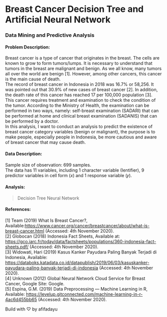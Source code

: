 # Breast Cancer Decision Tree and Artificial Neural Network
### Data Mining and Predictive Analysis

#### Problem Description:
Breast cancer is a type of cancer that originates in the breast. The cells are known to grow to form tumors/lumps. It is necessary to understand that tumors in the breast are malignant and benign. As we all know, many tumors all over the world are benign [1]. However, among other cancers, this cancer is the main cause of death. \
The record of breast cancer in Indonesia in 2018 was 16.7% or 58,256. It was pointed out that 30.9% of new cases of breast cancer [2]. In addition, the death rate of this cancer has reached 17 per 100,000 population [3]. \
This cancer requires treatment and examination to check the condition of the tumor. According to the Ministry of Health, the examination can be performed in two ways, namely: self-breast examination (SADARI) that can be performed at home and clinical breast examination (SADANIS) that can be performed by a doctor. \
In this analysis, I want to conduct an analysis to predict the existence of breast cancer category variables (benign or malignant), the purpose is to make people, especially people in Indonesia, be more cautious and aware of breast cancer that may cause death.

#### Data Description:
Sample size of observation: 699 samples. \
The data has 11 variables, including 1 character variable (Ientifier), 9 predictor variables in cell form (𝑥) and 1 response variable (𝑦).

#### Analysis:
> Decision Tree
> Neural Network

#### References:
[1] Team (2019) What Is Breast Cancer?, Available:https://www.cancer.org/cancer/breastcancer/about/what-is-breast-cancer.html (Accessed: 4th November 2020). \
[2] Globocan (2018) Indonesia Fact Sheets, Available
at: https://gco.iarc.fr/today/data/factsheets/populations/360-indonesia-fact-sheets.pdf/
(Accessed: 4th November 2020). \
[3] Widowati, Hari (2019) Kasus Kanker Payudara Paling Banyak Terjadi di
Indonesia, Available: https://databoks.katadata.co.id/datapublish/2019/06/03/kasuskanker-payudara-paling-banyak-terjadi-di-indonesia
(Accessed: 4th November 2020). \
[4] Unknown (2012) Global Neural Network Cloud Service for Breast Cancer, Google Site:
Google. \
[5] Espina, G.M. (2019) Data Preprocessing — Machine Learning in
R, Available: https://levelup.gitconnected.com/machine-learning-in-r-4ac6d455bb65
(Accessed: 4th November 2020).

Build with ♡ by afifadayu